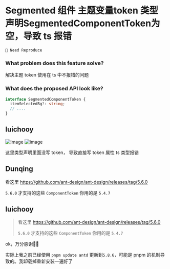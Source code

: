 # Segmented 组件 主题变量token 类型声明SegmentedComponentToken为空，导致 ts 报错

`🤔 Need Reproduce`

### What problem does this feature solve?

解决主题 token 使用在 ts 中不报错的问题

### What does the proposed API look like?

```typescript
interface SegmentedComponentToken {
  itemSelectedBg?: string;
  // ....
}
```

<!-- generated by ant-design-issue-helper. DO NOT REMOVE -->

## luichooy

![image](https://github.com/ant-design/ant-design/assets/26423033/d092c266-8892-4e34-9e30-ce320c90c479)
![image](https://github.com/ant-design/ant-design/assets/26423033/6cc212bb-59ea-4109-9e91-b70c1d559186)

这里类型声明里面没写 token， 导致直接写 token 属性 ts 类型报错

## Dunqing

看这里 https://github.com/ant-design/ant-design/releases/tag/5.6.0

`5.6.0` 才支持的这些 `ComponentToken` 你用的是 `5.4.7`

## luichooy

> 看这里 https://github.com/ant-design/ant-design/releases/tag/5.6.0
>
> `5.6.0` 才支持的这些 `ComponentToken` 你用的是 `5.4.7`

ok，万分感谢👍🏻

实际上我之前已经使用 `pnpm update antd` 更新到`5.8.6`，可能是 pnpm 的机制导致的。我卸载掉重新安装一遍好了
